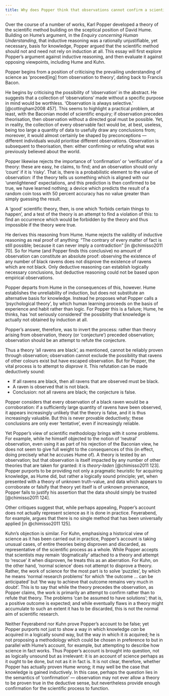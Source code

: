 ```yaml
---
title: Why does Popper think that observations cannot confirm a scientific theory? Is he right?
---
```


Over the course of a number of works, Karl Popper developed a theory of the scientific method building on the sceptical position of David Hume. Building on Hume’s argument, in the *Enquiry concerning Human Understanding*, that inductive reasoning was a rationally unjustifiable, yet necessary, basis for knowledge, Popper argued that the scientific method should not and need not rely on induction at all. This essay will first explore Popper’s argument against inductive reasoning, and then evaluate it against opposing viewpoints, including Hume and Kuhn.

Popper begins from a position of criticising the prevailing understanding of science as ‘proceed[ing] from observation to theory’, dating back to Francis Bacon.

He begins by criticising the possibility of ‘observation’ in the abstract. He suggests that a collection of ‘observations’ made without a specific purpose in mind would be worthless. ‘Observation is always selective.’ [@cottingham2008 457]. This seems to highlight a practical problem, at least, with the Baconian model of scientific enquiry; if observation precedes theorisation, then observation without a directed goal must be possible. Yet, in reality, the collection of every observable fact would be, at best, useless, being too large a quantity of data to usefully draw any conclusions from; moreover, it would almost certainly be shaped by preconceptions — different individuals would prioritise different observations. Observation is subsequent to theorisation, then: either confirming or refuting what was previously believed about the world.

Popper likewise rejects the importance of ‘confirmation’ or ‘verification’ of a theory: these are easy, he claims, to find; and an observation should only ‘count’ if it is ‘risky’. That is, there is a probabilistic element to the value of observation: if the theory tells us something which is aligned with our ‘unenlightened’ expectations, and this prediction is then confirmed to be true, we have learned nothing; a device which predicts the result of a random coin toss with 50 percent accuracy has no value greater than simply guessing the result.

A ‘good’ scientific theory, then, is one which ‘forbids certain things to happen’, and a test of the theory is an attempt to find a violation of this: to find an occurrence which would be forbidden by the theory and thus impossible if the theory were true.

He derives this reasoning from Hume. Hume rejects the validity of inductive reasoning as real proof of anything: “The contrary of every matter of fact is still possible; because it can never imply a contradiction” [in @chimisso2011 70]. So for Hume (and Popper finds this conclusive) no amount of observation can constitute an absolute proof: observing the existence of any number of black ravens does not disprove the existence of ravens which are not black. Only deductive reasoning can establish logically necessary conclusions, but deductive reasoning could not be based upon empirical observations.

Popper departs from Hume in the consequences of this, however. Hume establishes the unreliability of induction, but does not substitute an alternative basis for knowledge. Instead he proposes what Popper calls a ‘psychological theory’, by which human learning proceeds on the basis of experience and habit rather than logic. For Popper this is a failure; Hume, he thinks, has ‘not seriously considered’ the possibility that knowledge is actually not obtained by induction at all.

Popper’s answer, therefore, was to invert the process: rather than theory arising from observation, theory (or ‘conjecture’) preceded observation; observation should be an attempt to refute the conjecture.

Thus a theory ‘all ravens are black’, as mentioned, cannot be reliably proven through observation; observation cannot exclude the possibility that ravens of other colours exist but have escaped observation. But for Popper, the vital process is to attempt to *disprove* it. This refutation can be made deductively sound:

- If all ravens are black, then all ravens that are observed must be black.
- A raven is observed that is not black.
- Conclusion: not all ravens are black; the conjecture is false.

Popper considers that every observation of a black raven would be a corroboration: if a sufficiently large quantity of ravens have been observed, it appears increasingly unlikely that the theory is false, and it is thus increasingly valuable. But this is never provable deductively; these conclusions are only ever ‘tentative’, even if increasingly reliable.

Yet Popper’s view of scientific methodology brings with it some problems. For example, while he himself objected to the notion of ‘neutral’ observation, even using it as part of his rejection of the Baconian view, he does not seem to give full weight to the consequences of this (in effect, doing precisely what he accuses Hume of). A theory is tested by an observation; but that observation is itself impacted by any number of other theories that are taken for granted: it is *theory-laden* [@chimisso2011 123]. Popper purports to be providing not only a pragmatic heuristic for acquiring knowledge, as Hume did, but rather a logically sound principle; yet, when presented with a theory of unknown truth-value, and data which appears to corroborate or falsify that theory yet itself is of unknown provenance, Popper fails to justify his assertion that the data should simply be trusted [@chimisso2011 124].

Other critiques suggest that, while perhaps appealing, Popper’s account does not actually represent science as it is done in practice. Feyerabend, for example, argues that there is no single method that has been universally applied [in @chimisso2011 125].

Kuhn’s objection is similar. For Kuhn, emphasising a historical view of science as it has been carried out in practice, Popper’s account is taking unusual cases, of entire theories being disproven and discarded, as representative of the scientific process as a whole. While Popper accepts that scientists may remain ‘dogmatically’ attached to a theory and attempt to ‘rescue’ it when disproven, he treats this as an aberration. For Kuhn, on the other hand, ‘normal science’ does not attempt to disprove a theory. Rather, the work of science for the most part is to solve ‘puzzles’, by which he means ‘normal research problems’ for which ‘the outcome … can be anticipated’ but ‘the way to achieve that outcome remains very much in doubt’. This is to say that while the theory precedes the observation, as Popper claims, the work is primarily an attempt to confirm rather than to refute that theory. The problems ‘can be assumed to have solutions’; that is, a positive outcome is expected; and while eventually flaws in a theory might accumulate to such an extent it has to be discarded, this is not the normal aim of scientific research.

Neither Feyerabend nor Kuhn prove Popper’s account to be false; yet Popper purports not just to show a way in which knowledge *can* be acquired in a logically sound way, but the way in which it *is* acquired; he is not proposing a methodology which could be chosen in preference to but in parallel with Hume’s account, for example, but attempting to describe how science in fact works. Thus Popper’s account is brought into question, not as logically unsound but as irrelevant: it is an account of science perhaps as it ought to be done, but not as it in fact is. It is not clear, therefore, whether Popper has actually proven Hume wrong; it may well be the case that knowledge is gained inductively. In this case, perhaps the question lies in the semantics of ‘confirmation’ — observation may not ever allow a theory to be proven true in the deductive sense, but nevertheless provide enough confirmation for the scientific process to function.